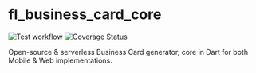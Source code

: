 # fl_business_card_core

[![Test workflow](https://github.com/Floating-Dartists/fl_business_card_core/actions/workflows/tests.yml/badge.svg)](https://github.com/Floating-Dartists/fl_business_card_core/actions/workflows/tests.yml)
[![Coverage Status](https://coveralls.io/repos/github/Floating-Dartists/fl_business_card_core/badge.svg?branch=main)](https://coveralls.io/github/Floating-Dartists/fl_business_card_core?branch=main)

Open-source & serverless Business Card generator, core in Dart for both Mobile & Web implementations.